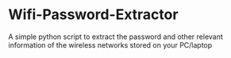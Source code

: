 # Wifi-Password-Extractor
A simple python script to extract the password and other relevant information of the wireless networks stored on your PC/laptop
